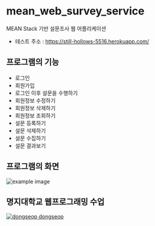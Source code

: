 # mean_web_survey_service

MEAN Stack 기반 설문조사 웹 어플리케이션

- 테스트 주소 : https://still-hollows-5516.herokuapp.com/


## 프로그램의 기능

- 로그인 
- 회원가입 
- 로그인 이후 설문을 수행하기
- 회원정보 수정하기
- 회원정보 삭제하기
- 회원정보 조회하기
- 설문 등록하기
- 설문 삭제하기
- 설문 수집하기
- 설문 결과보기

## 프로그램의 화면

![example image](http://i.imgur.com/6R3uQuP.jpg)

## 명지대학교 웹프로그래밍 수업

[![dongseop](https://avatars2.githubusercontent.com/u/6858?v=3&s=30) dongseop](https://github.com/dongseop)  
